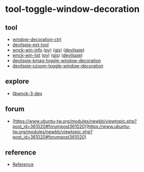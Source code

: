 # tool-toggle-window-decoration


## tool

* [window-decoration-ctrl](app/window-decoration-ctrl)
* [devilspie-ext-tool](app/devilspie-ext-tool)
* [wnck-win-info](explore/libwnck-3-dev/tool/wnck-win-info) ([py](gi/python/prototype/wnck-win-info)) ([gjs](gi/gjs/prototype/wnck-win-info)) ([devilspie](app/devilspie-ext-tool/devilspie-win-info.ds))
* [wnck-win-list](explore/libwnck-3-dev/tool/wnck-win-list) ([py](gi/python/prototype/wnck-win-list)) ([gjs](gi/gjs/prototype/wnck-win-list)) ([devilspie](app/devilspie-ext-tool/devilspie-win-list.ds))
* [devilspie-kmag-toggle-window-decoration](app/devilspie-kmag-toggle-window-decoration)
* [devilspie-xzoom-toggle-window-decoration](app/devilspie-xzoom-toggle-window-decoration)


## explore

* [libwnck-3-dev](explore/libwnck-3-dev)


## forum

* [https://www.ubuntu-tw.org/modules/newbb/viewtopic.php?post_id=361020#forumpost361020](https://www.ubuntu-tw.org/modules/newbb/viewtopic.php?post_id=361020#forumpost361020)


## reference

* [Reference](Reference.md)
